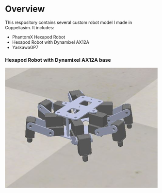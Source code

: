 # Overview
This respository contains several custom robot model I made in Coppeliasim. It includes:
- PhantomX Hexapod Robot
- Hexapod Robot with Dynamixel AX12A
- YaskawaGP7


### Hexapod Robot with Dynamixel AX12A base
![image](image/hexapod_ax12a_base.JPG)
